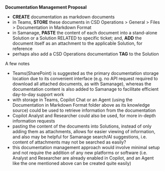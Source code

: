 **Documentation Management Proposal**



* **CREATE** documentation as markdown documents
* in Teams, **STORE** these documents in CSD Operations > General > Files > Documentation in Markdown Format
* in Samanage, **PASTE** the content of each document into a stand-alone Solution or a Solution RELATED to specific ticket; and, **ADD** the document itself as an attachment to the applicable Solution, for reference
* perhaps also add a CSD Operations documentation **TAG** to the Solution



A few notes

* Teams(SharePoint) is suggested as the primary documentation storage location due to its convenient interface (e.g. no API request required to download all attached documents, as with Samanage), whereas the documentation content is also added to Samanage to facilitate efficient day-to-day support work
* with storage in Teams, Copilot Chat or an Agent (using the Documentation in Markdown Format folder above as its knowledge source) could be used to retrieve information from the documentation
* Copilot Analyst and Researcher could also be used, for more in-depth information requests
* pasting the content of the documents into Solutions, instead of only adding them as attachments, allows for easier viewing of information, and also may be helpful for Samanage search/AI suggestions, i.e. content of attachments may not be searched as easily?
* this documentation management approach would involve minimal setup and not require the addition of any new platforms or software (i.e. Analyst and Researcher are already enabled in Copilot, and an Agent like the one mentioned above can be created quite easily)
